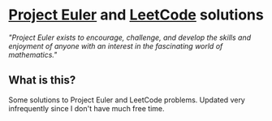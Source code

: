 # [Project Euler](http://projecteuler.net/) and [LeetCode](https://leetcode.com) solutions

*"Project Euler exists to encourage, challenge, and develop the skills and enjoyment of anyone with an interest in the fascinating world of mathematics."*

## What is this?

Some solutions to Project Euler and LeetCode problems. Updated very infrequently since I don't have much free time.